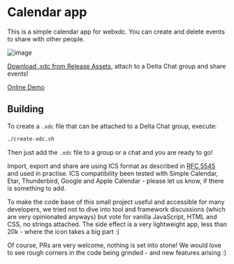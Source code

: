 # Calendar app

This is a simple calendar app for webxdc.
You can create and delete events to share with other people.

![image](https://user-images.githubusercontent.com/50194845/177145963-62df6494-61f6-47a1-9e75-fed0a51c935b.jpg)

[Download .xdc from Release Assets](https://github.com/webxdc/calendar/releases),
attach to a Delta Chat group and share events!

[Online Demo](https://webxdc.github.io/calendar/)


## Building

To create a `.xdc` file that can be attached to a Delta Chat group, execute:

```sh
./create-xdc.sh
```

Then just add the `.xdc` file to a group or a chat and you are ready to go!

Import, export and share are using ICS format as described in
[RFC 5545](https://datatracker.ietf.org/doc/html/rfc5545) and used in practise.
ICS compatibility been tested with Simple Calendar, Etar, Thunderbird, Google and Apple Calendar -
please let us know, if there is something to add.

To make the code base of this small project useful and accessible for many developers,
we tried not to dive into tool and framework discussions
(which are very opinionated anyways)
but vote for vanilla JavaScript, HTML and CSS, no strings attached.
The side effect is a very lightweight app, less than 20k - where the icon takes a big part :)

Of course, PRs are very welcome, nothing is set into stone!
We would love to see rough corners in the code being grinded -
and new features arising :)
